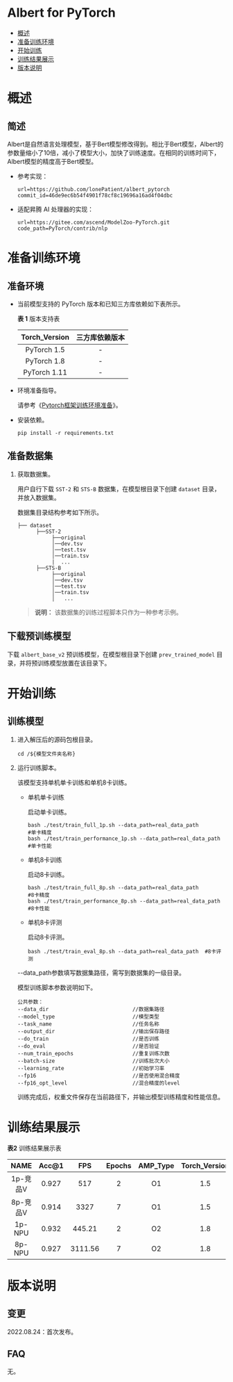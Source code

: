 # Albert for PyTorch

-   [概述](概述.md)
-   [准备训练环境](准备训练环境.md)
-   [开始训练](开始训练.md)
-   [训练结果展示](训练结果展示.md)
-   [版本说明](版本说明.md)



# 概述

## 简述

Albert是自然语言处理模型，基于Bert模型修改得到。相比于Bert模型，Albert的参数量缩小了10倍，减小了模型大小，加快了训练速度。在相同的训练时间下，Albert模型的精度高于Bert模型。

- 参考实现：

  ```
  url=https://github.com/lonePatient/albert_pytorch 
  commit_id=46de9ec6b54f4901f78cf8c19696a16ad4f04dbc
  ```

- 适配昇腾 AI 处理器的实现：

  ```
  url=https://gitee.com/ascend/ModelZoo-PyTorch.git
  code_path=PyTorch/contrib/nlp
  ```

# 准备训练环境

## 准备环境

- 当前模型支持的 PyTorch 版本和已知三方库依赖如下表所示。

  **表 1**  版本支持表

  | Torch_Version  | 三方库依赖版本                    |
  | :------------: | :------------------------------: |
  | PyTorch 1.5 | - |
  | PyTorch 1.8 | - |
  | PyTorch 1.11   | - |

- 环境准备指导。

  请参考《[Pytorch框架训练环境准备](https://www.hiascend.com/document/detail/zh/ModelZoo/pytorchframework/ptes)》。
  
- 安装依赖。

  ```
  pip install -r requirements.txt
  ```



## 准备数据集

1. 获取数据集。

   用户自行下载 `SST-2` 和 `STS-B` 数据集，在模型根目录下创建 `dataset` 目录，并放入数据集。

   数据集目录结构参考如下所示。

   ```
   ├── dataset
         ├──SST-2
              ├──original
              │──dev.tsv
              │──test.tsv
              │──train.tsv   
              |  ...                     
         ├──STS-B  
              ├──original
              │──dev.tsv
              │──test.tsv
              │──train.tsv
              │   ...              
   ```
   > **说明：** 
   >该数据集的训练过程脚本只作为一种参考示例。


## 下载预训练模型
下载 `albert_base_v2` 预训练模型，在模型根目录下创建 `prev_trained_model` 目录，并将预训练模型放置在该目录下。

# 开始训练

## 训练模型

1. 进入解压后的源码包根目录。

   ```
   cd /${模型文件夹名称} 
   ```

2. 运行训练脚本。

   该模型支持单机单卡训练和单机8卡训练。

   - 单机单卡训练

     启动单卡训练。

     ```
     bash ./test/train_full_1p.sh --data_path=real_data_path         #单卡精度
     bash ./test/train_performance_1p.sh --data_path=real_data_path  #单卡性能
     ```

   - 单机8卡训练

     启动8卡训练。

     ```
     bash ./test/train_full_8p.sh --data_path=real_data_path         #8卡精度
     bash ./test/train_performance_8p.sh --data_path=real_data_path  #8卡性能 
     ```

   - 单机8卡评测

     启动8卡评测。

     ```
     bash ./test/train_eval_8p.sh --data_path=real_data_path  #8卡评测
     ```
   --data\_path参数填写数据集路径，需写到数据集的一级目录。

   模型训练脚本参数说明如下。

   ```
   公共参数：
   --data_dir                           //数据集路径
   --model_type                         //模型类型
   --task_name                          //任务名称
   --output_dir                         //输出保存路径
   --do_train                           //是否训练
   --do_eval                            //是否验证
   --num_train_epochs                   //重复训练次数
   --batch-size                         //训练批次大小
   --learning_rate                      //初始学习率
   --fp16                               //是否使用混合精度
   --fp16_opt_level                     //混合精度的level
   ```
   
   训练完成后，权重文件保存在当前路径下，并输出模型训练精度和性能信息。


# 训练结果展示

**表2**  训练结果展示表

|   NAME   | Acc@1 | FPS  | Epochs | AMP_Type | Torch_Version |
| :------: | :---: | :--: | :----: | :------: | :-----------: |
| 1p-竞品V | 0.927 | 517  |   2    |    O1     |      1.5      |
| 8p-竞品V | 0.914 | 3327 |  7   |    O1     |      1.5      |
|  1p-NPU  | 0.932 | 445.21  |   2    |    O2    |      1.8      |
|  8p-NPU  | 0.927 | 3111.56  |  7   |    O2    |      1.8      |


# 版本说明

## 变更

2022.08.24：首次发布。

## FAQ

无。











